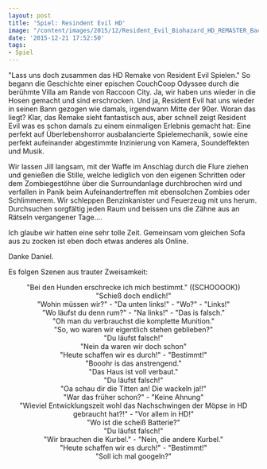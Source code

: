 ```yaml
---
layout: post
title: 'Spiel: Resindent Evil HD'
image: "/content/images/2015/12/Resident_Evil_Biohazard_HD_REMASTER_Background_Main_Hall.jpg"
date: '2015-12-21 17:52:50'
tags:
- Spiel
---
```


"Lass uns doch zusammen das HD Remake von Resident Evil Spielen." So begann die Geschichte einer epischen CouchCoop Odyssee durch die berühmte Villa am Rande von Raccoon City. Ja, wir haben uns wieder in die Hosen gemacht und sind erschrocken. Und ja, Resident Evil hat uns wieder in seinen Bann gezogen wie damals, irgendwann Mitte der 90er. Woran das liegt? Klar, das Remake sieht fantastisch aus, aber schnell zeigt Resident Evil was es schon damals zu einem einmaligen Erlebnis gemacht hat: Eine perfekt auf Überlebenshorror ausbalancierte Spielemechanik, sowie eine perfekt aufeinander abgestimmte Inzinierung von Kamera, Soundeffekten und Musik. 

Wir lassen Jill langsam, mit der Waffe im Anschlag durch die Flure ziehen und genießen die Stille, welche lediglich von den eigenen Schritten oder dem Zombiegestöhne über die Surroundanlage durchbrochen wird und verfallen in Panik beim Aufeinandertreffen mit ebensolchen Zombies oder Schlimmerem. Wir schleppen Benzinkanister und Feuerzeug mit uns herum. Durchsuchen sorgfältig jeden Raum und beissen uns die Zähne aus an Rätseln vergangener Tage....

Ich glaube wir hatten eine sehr tolle Zeit. Gemeinsam vom gleichen Sofa aus zu zocken ist eben doch etwas anderes als Online.

Danke Daniel. 


Es folgen Szenen aus trauter Zweisamkeit:
<center>
"Bei den Hunden erschrecke ich mich bestimmt." ((SCHOOOOK))<br/> 
"Schieß doch endlich!"<br/>
"Wohin müssen wir?" - "Da unten links!" - "Wo?" - "Links!" <br/> 
"Wo läufst du denn rum?" - "Na links!" - "Das is falsch." <br/>
"Oh man du verbrauchst die komplette Munition." <br/>
"So, wo waren wir eigentlich stehen geblieben?"<br/> "Du läufst falsch!" <br/>
"Nein da waren wir doch schon" <br/> "Heute schaffen wir es durch!" - "Bestimmt!"<br/> 
"Booohr is das anstrengend." <br/>
"Das Haus ist voll verbaut." <br/>
"Du läufst falsch!" <br/>
"Oa schau dir die Titten an! Die wackeln ja!!"<br/> 
"War das früher schon?" - "Keine Ahnung"<br/>
"Wieviel Entwicklungszeit wohl das Nachschwingen der Möpse in HD gebraucht hat?!" - "Vor allem in HD!"<br/> 
"Wo ist die scheiß Batterie?"<br/> 
"Du läufst falsch!" <br/>
"Wir brauchen die Kurbel." - "Nein, die andere Kurbel." <br/>
"Heute schaffen wir es durch!" - "Bestimmt!"
 <br/>"Soll ich mal googeln?"<br/> 
</center>



